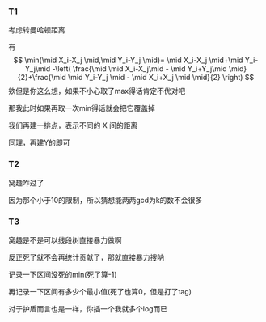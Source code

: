### T1

考虑转曼哈顿距离

有
$$
\min(\mid X_i-X_j \mid,\mid Y_i-Y_j \mid)= \mid X_i-X_j \mid+\mid Y_i-Y_j\mid -\left( \frac{\mid \mid X_i-X_j\mid - \mid Y_i+Y_j\mid \mid}{2}+\frac{\mid  \mid Y_i-Y_j \mid - \mid X_i+X_j \mid \mid}{2}   \right)
$$
欸但是你这么想，如果不小心取了max得话肯定不优对吧

那我此时如果再取一次min得话就会把它覆盖掉

我们再建一排点，表示不同的 X 间的距离

同理，再建Y的即可

### T2

窝趣咋过了

因为那个小于10的限制，所以猜想能两两gcd为k的数不会很多





### T3

窝趣是不是可以线段树直接暴力做啊

反正死了就不会再统计贡献了，那就直接暴力搜呐

记录一下区间没死的min(死了算-1)

再记录一下区间有多少个最小值(死了也算0，但是打了tag)

对于护盾而言也是一样，你插一个我就多个log而已







